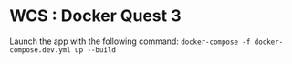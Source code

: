 # WCS : Docker Quest 3

Launch the app with the following command: `docker-compose -f docker-compose.dev.yml up --build`